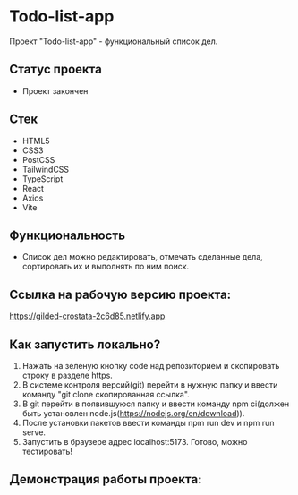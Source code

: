 # Todo-list-app
Проект "Todo-list-app" - функциональный список дел.

## Статус проекта
- Проект закончен

## Стек
- HTML5
- CSS3
- PostCSS
- TailwindCSS
- TypeScript
- React
- Axios
- Vite

## Функциональность
- Список дел можно редактировать, отмечать сделанные дела, сортировать их и выполнять по ним поиск.

## Ссылка на рабочую версию проекта:
https://gilded-crostata-2c6d85.netlify.app

## Как запустить локально?
1) Нажать на зеленую кнопку code над репозиторием и скопировать строку в разделе https.
2) В системе контроля версий(git) перейти в нужную папку и ввести команду "git clone скопированная ссылка".
3) В git перейти в появившуюся папку и ввести команду npm ci(должен быть установлен node.js(https://nodejs.org/en/download)).
4) После установки пакетов ввести команды npm run dev и npm run serve.
5) Запустить в браузере адрес localhost:5173. Готово, можно тестировать!

## Демонстрация работы проекта:
